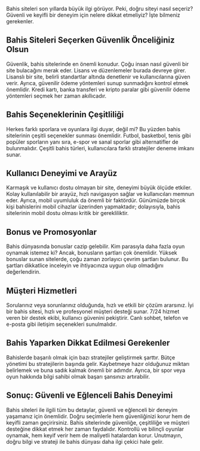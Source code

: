 
Bahis siteleri son yıllarda büyük ilgi görüyor. Peki, doğru siteyi nasıl seçeriz? Güvenli ve keyifli bir deneyim için nelere dikkat etmeliyiz? İşte bilmeniz gerekenler.

## Bahis Siteleri Seçerken Güvenlik Önceliğiniz Olsun

Güvenlik, bahis sitelerinde en önemli konudur. Çoğu insan nasıl güvenli bir site bulacağını merak eder. Lisans ve düzenlemeler burada devreye girer. Lisanslı bir site, belirli standartlar altında denetlenir ve kullanıcılarına güven verir. Ayrıca, güvenilir ödeme yöntemleri sunup sunmadığını kontrol etmek önemlidir. Kredi kartı, banka transferi ve kripto paralar gibi güvenilir ödeme yöntemleri seçmek her zaman akıllıcadır.

## Bahis Seçeneklerinin Çeşitliliği

Herkes farklı sporlara ve oyunlara ilgi duyar, değil mi? Bu yüzden bahis sitelerinin çeşitli seçenekler sunması önemlidir. Futbol, basketbol, tenis gibi popüler sporların yanı sıra, e-spor ve sanal sporlar gibi alternatifler de bulunmalıdır. Çeşitli bahis türleri, kullanıcılara farklı stratejiler deneme imkanı sunar.

## Kullanıcı Deneyimi ve Arayüz

Karmaşık ve kullanıcı dostu olmayan bir site, deneyimi büyük ölçüde etkiler. Kolay kullanılabilir bir arayüz, hızlı navigasyon sağlar ve kullanıcıları memnun eder. Ayrıca, mobil uyumluluk da önemli bir faktördür. Günümüzde birçok kişi bahislerini mobil cihazlar üzerinden yapmaktadır; dolayısıyla, bahis sitelerinin mobil dostu olması kritik bir gerekliliktir.

## Bonus ve Promosyonlar

Bahis dünyasında bonuslar cazip gelebilir. Kim parasıyla daha fazla oyun oynamak istemez ki? Ancak, bonusların şartları çok önemlidir. Yüksek bonuslar sunan sitelerde, çoğu zaman zorlayıcı çevrim şartları bulunur. Bu şartları dikkatlice inceleyin ve ihtiyacınıza uygun olup olmadığını değerlendirin.

## Müşteri Hizmetleri

Sorularınız veya sorunlarınız olduğunda, hızlı ve etkili bir çözüm ararsınız. İyi bir bahis sitesi, hızlı ve profesyonel müşteri desteği sunar. 7/24 hizmet veren bir destek ekibi, kullanıcı güvenini pekiştirir. Canlı sohbet, telefon ve e-posta gibi iletişim seçenekleri sunulmalıdır.

## Bahis Yaparken Dikkat Edilmesi Gerekenler

Bahislerde başarılı olmak için bazı stratejiler geliştirmek şarttır. Bütçe yönetimi bu stratejilerin başında gelir. Kaybetmeye hazır olduğunuz miktarı belirlemek ve buna sadık kalmak önemli bir adımdır. Ayrıca, bir spor veya oyun hakkında bilgi sahibi olmak başarı şansınızı artırabilir.

## Sonuç: Güvenli ve Eğlenceli Bahis Deneyimi

Bahis siteleri ile ilgili tüm bu detaylar, güvenli ve eğlenceli bir deneyim yaşamanız için önemlidir. Doğru seçimlerle hem güvenliğinizi korur hem de keyifli zaman geçirirsiniz. Bahis sitelerinde güvenliğe, çeşitliliğe ve müşteri desteğine dikkat etmek her zaman faydalıdır. Kontrollü ve bilinçli oyunlar oynamak, hem keyif verir hem de maliyetli hatalardan korur. Unutmayın, doğru bilgi ve strateji ile bahis dünyası daha ilgi çekici hale gelir.
